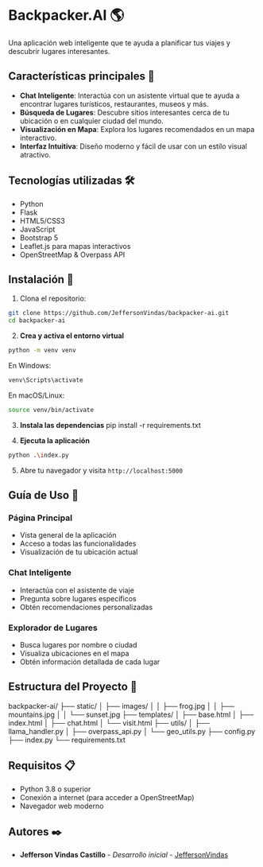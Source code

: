 # Backpacker.AI 🌎

Una aplicación web inteligente que te ayuda a planificar tus viajes y descubrir lugares interesantes.

## Características principales 🌟

- **Chat Inteligente**: Interactúa con un asistente virtual que te ayuda a encontrar lugares turísticos, restaurantes, museos y más.
- **Búsqueda de Lugares**: Descubre sitios interesantes cerca de tu ubicación o en cualquier ciudad del mundo.
- **Visualización en Mapa**: Explora los lugares recomendados en un mapa interactivo.
- **Interfaz Intuitiva**: Diseño moderno y fácil de usar con un estilo visual atractivo.

## Tecnologías utilizadas 🛠️

- Python
- Flask
- HTML5/CSS3
- JavaScript
- Bootstrap 5
- Leaflet.js para mapas interactivos
- OpenStreetMap & Overpass API

## Instalación 🚀

1. Clona el repositorio:
```bash
git clone https://github.com/JeffersonVindas/backpacker-ai.git
cd backpacker-ai
```

2. **Crea y activa el entorno virtual**
```bash
python -m venv venv
```

En Windows:
```bash
venv\Scripts\activate
```

En macOS/Linux:
```bash
source venv/bin/activate
```
3. **Instala las dependencias**
pip install -r requirements.txt


4. **Ejecuta la aplicación**
```bash
python .\index.py
```

5. Abre tu navegador y visita `http://localhost:5000`

## Guía de Uso 📖

### Página Principal
- Vista general de la aplicación
- Acceso a todas las funcionalidades
- Visualización de tu ubicación actual

### Chat Inteligente
- Interactúa con el asistente de viaje
- Pregunta sobre lugares específicos
- Obtén recomendaciones personalizadas

### Explorador de Lugares
- Busca lugares por nombre o ciudad
- Visualiza ubicaciones en el mapa
- Obtén información detallada de cada lugar

## Estructura del Proyecto 📁
backpacker-ai/
├── static/
│ ├── images/
│ │ ├── frog.jpg
│ │ ├── mountains.jpg
│ │ └── sunset.jpg
├── templates/
│ ├── base.html
│ ├── index.html
│ ├── chat.html
│ └── visit.html
├── utils/
│ ├── llama_handler.py
│ ├── overpass_api.py
│ └── geo_utils.py
├── config.py
├── index.py
└── requirements.txt


## Requisitos 📋

- Python 3.8 o superior
- Conexión a internet (para acceder a OpenStreetMap)
- Navegador web moderno

## Autores ✒️

* **Jefferson Vindas Castillo** - *Desarrollo inicial* - [JeffersonVindas](https://github.com/JeffersonVindas)